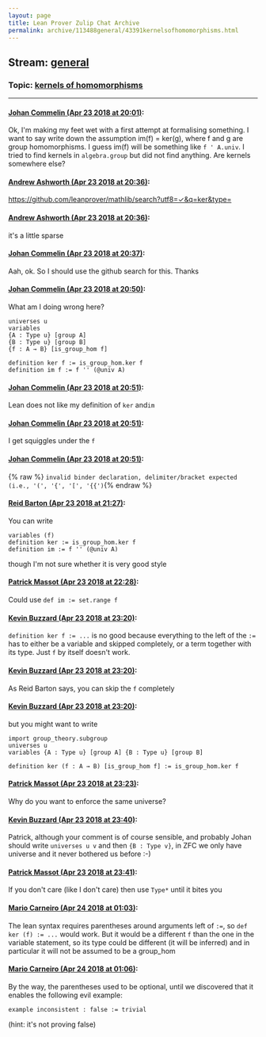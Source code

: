 ```yaml
---
layout: page
title: Lean Prover Zulip Chat Archive 
permalink: archive/113488general/43391kernelsofhomomorphisms.html
---
```


## Stream: [general](index.html)
### Topic: [kernels of homomorphisms](43391kernelsofhomomorphisms.html)

---

#### [Johan Commelin (Apr 23 2018 at 20:01)](https://leanprover.zulipchat.com/#narrow/stream/113488-general/topic/kernels%20of%20homomorphisms/near/125580755):
Ok, I'm making my feet wet with a first attempt at formalising something. I want to say write down the assumption im(f) = ker(g), where f and g are group homomorphisms. I guess im(f) will be something like `f ' A.univ`. I tried to find kernels in `algebra.group` but did not find anything. Are kernels somewhere else?

#### [Andrew Ashworth (Apr 23 2018 at 20:36)](https://leanprover.zulipchat.com/#narrow/stream/113488-general/topic/kernels%20of%20homomorphisms/near/125582195):
https://github.com/leanprover/mathlib/search?utf8=✓&q=ker&type=

#### [Andrew Ashworth (Apr 23 2018 at 20:36)](https://leanprover.zulipchat.com/#narrow/stream/113488-general/topic/kernels%20of%20homomorphisms/near/125582201):
it's a little sparse

#### [Johan Commelin (Apr 23 2018 at 20:37)](https://leanprover.zulipchat.com/#narrow/stream/113488-general/topic/kernels%20of%20homomorphisms/near/125582221):
Aah, ok. So I should use the github search for this. Thanks

#### [Johan Commelin (Apr 23 2018 at 20:50)](https://leanprover.zulipchat.com/#narrow/stream/113488-general/topic/kernels%20of%20homomorphisms/near/125582732):
What am I doing wrong here?
```lean
universes u
variables
{A : Type u} [group A]
{B : Type u} [group B]
{f : A → B} [is_group_hom f]

definition ker f := is_group_hom.ker f
definition im f := f '' (@univ A)
```

#### [Johan Commelin (Apr 23 2018 at 20:51)](https://leanprover.zulipchat.com/#narrow/stream/113488-general/topic/kernels%20of%20homomorphisms/near/125582735):
Lean does not like my definition of `ker` and`im`

#### [Johan Commelin (Apr 23 2018 at 20:51)](https://leanprover.zulipchat.com/#narrow/stream/113488-general/topic/kernels%20of%20homomorphisms/near/125582746):
I get squiggles under the `f`

#### [Johan Commelin (Apr 23 2018 at 20:51)](https://leanprover.zulipchat.com/#narrow/stream/113488-general/topic/kernels%20of%20homomorphisms/near/125582759):
{% raw %}
`invalid binder declaration, delimiter/bracket expected (i.e., '(', '{', '[', '{{')`{% endraw %}

#### [Reid Barton (Apr 23 2018 at 21:27)](https://leanprover.zulipchat.com/#narrow/stream/113488-general/topic/kernels%20of%20homomorphisms/near/125584258):
You can write
```lean
variables (f)
definition ker := is_group_hom.ker f
definition im := f '' (@univ A)
```
though I'm not sure whether it is very good style

#### [Patrick Massot (Apr 23 2018 at 22:28)](https://leanprover.zulipchat.com/#narrow/stream/113488-general/topic/kernels%20of%20homomorphisms/near/125586882):
Could use `def im := set.range f`

#### [Kevin Buzzard (Apr 23 2018 at 23:20)](https://leanprover.zulipchat.com/#narrow/stream/113488-general/topic/kernels%20of%20homomorphisms/near/125589015):
`definition ker f := ...` is no good because everything to the left of the `:=` has to either be a variable and skipped completely, or a term together with its type. Just `f` by itself doesn't work.

#### [Kevin Buzzard (Apr 23 2018 at 23:20)](https://leanprover.zulipchat.com/#narrow/stream/113488-general/topic/kernels%20of%20homomorphisms/near/125589020):
As Reid Barton says, you can skip the `f` completely

#### [Kevin Buzzard (Apr 23 2018 at 23:20)](https://leanprover.zulipchat.com/#narrow/stream/113488-general/topic/kernels%20of%20homomorphisms/near/125589029):
but you might want to write
```lean
import group_theory.subgroup
universes u
variables {A : Type u} [group A] {B : Type u} [group B]

definition ker (f : A → B) [is_group_hom f] := is_group_hom.ker f
```

#### [Patrick Massot (Apr 23 2018 at 23:23)](https://leanprover.zulipchat.com/#narrow/stream/113488-general/topic/kernels%20of%20homomorphisms/near/125589134):
Why do you want to enforce the same universe?

#### [Kevin Buzzard (Apr 23 2018 at 23:40)](https://leanprover.zulipchat.com/#narrow/stream/113488-general/topic/kernels%20of%20homomorphisms/near/125589905):
Patrick, although your comment is of course sensible, and probably Johan should write `universes u v` and then `{B : Type v}`, in ZFC we only have universe and it never bothered us before :-)

#### [Patrick Massot (Apr 23 2018 at 23:41)](https://leanprover.zulipchat.com/#narrow/stream/113488-general/topic/kernels%20of%20homomorphisms/near/125589922):
If you don't care (like I don't care) then use `Type*` until it bites you

#### [Mario Carneiro (Apr 24 2018 at 01:03)](https://leanprover.zulipchat.com/#narrow/stream/113488-general/topic/kernels%20of%20homomorphisms/near/125592932):
The lean syntax requires parentheses around arguments left of `:=`, so `def ker (f) := ...` would work. But it would be a different `f` than the one in the variable statement, so its type could be different (it will be inferred) and in particular it will not be assumed to be a group_hom

#### [Mario Carneiro (Apr 24 2018 at 01:06)](https://leanprover.zulipchat.com/#narrow/stream/113488-general/topic/kernels%20of%20homomorphisms/near/125593086):
By the way, the parentheses used to be optional, until we discovered that it enables the following evil example:
```
example inconsistent : false := trivial
```
(hint: it's not proving false)

